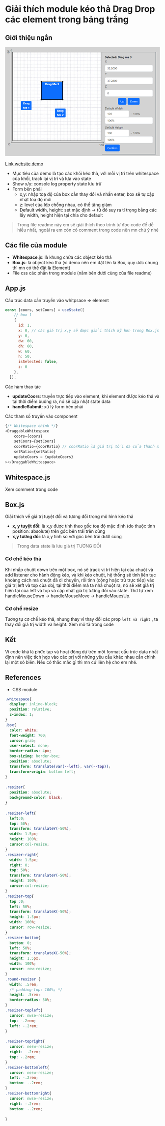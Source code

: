 
# Giải thích module kéo thả Drag Drop các element trong bảng trắng


## Giới thiệu ngắn
![](assets/img/README/2023-12-02-20-35-21.png)

[Link website demo](https://demo-drag-and-drop.vercel.app/)

* Mục tiêu của demo là tạo các khối kéo thả, với mỗi vị trí trên whitespace của khối, track lại vị trí và lưa vào state
* Show x/y: console log property state lưu trữ
* Form bên phải
  * x,y: nhập toạ độ của box cần thay đổi và nhấn enter, box sẽ tự cập nhật toạ độ mới 
  * z: level của lớp chồng nhau, có thể tăng giảm
  * Default width, height: set mặc định -> từ đó suy ra tỉ trọng bằng các lấy width, height hiện tại chia cho default

> Trong file readme này em sẽ giải thích theo trình tự đọc code để dễ hiểu nhất, ngoài ra em còn có comment trong code nên mn chú ý nhé
## Các file của module
* **Whitespace**.js: là khung chứa các object kéo thả
* **Box.js**: là object kéo thả (vì demo nên em đặt tên là Box, quy ước chung thì mn có thể đặt là Element)
* File css các phần trong module (nằm bên dưới cùng của file readme)

## App.js
Cấu trúc data cần truyền vào whitpsace => element
```js
const [coors, setCoors] = useState([
    // box 1
    {
      id: 1,
      x: 0, // các giá trị x,y sẽ được giải thích kỹ hơn trong Box.js
      y: 0,
      dw: 60,
      dh: 60,
      w: 60,
      h: 50,
      isSelected: false,
      z: 0
    },
  ]);
```
Các hàm thao tác
* **updateCoors**: truyền trực tiếp vào element, khi element đƯợc kéo thả và tại thời điểm buông ra, nó sẽ cập nhật state data
* **handleSubmit**: xử lý form bên phải 

Các tham số truyền vào component
```js
{/* Whitespace chính */}
<DraggableWhitespace
    coors={coors}
    setCoors={setCoors}
    coorRatio={coorRatio} // coorRatio là giá trị tối đa của thanh x và y, ví dụ thanh y là cột điểm có giá trị tối đa là 10
    setRatio={setRatio}
    updateCoors = {updateCoors} 
></DraggableWhitespace>
```

## Whitespace.js

Xem comment trong code


## Box.js
Giải thích về giá trị tuyệt đối và tương đổi trong mô hình kéo thả
* **x, y tuyệt đối**: là x,y được tính theo gốc toạ độ mặc định (do thuộc tính position: absolute) trên góc bên trái trên cùng
* **x,y tương đối**: là x,y tính so với góc bên trái dướI cùng

> Trong data state là lưu giá trị TƯƠNG ĐỐI

### Cơ chế kéo thả
Khi nhấp chuột down trên một box, nó sẽ track vị trí hiện tại của chuột và add listener cho hành động kéo, và khi kéo chuột, hệ thống sẽ tính liên tục khoảng cách mà chuột đã di chuyển, rồi tính (cộng hoặc trừ trực tiếp) vào giá trị left và top của obj, tại thời điểm mà ta nhả chuột ra, nó sẽ xét giá trị hiện tại của left và top và cập nhật giá trị tương đối vào state. Thứ tự xem handleMouseDown -> handleMouseMove -> handleMouesUp.

### Cơ chế resize

Tương tự cơ chế kéo thả, nhưng thay vì thay đổi các prop `left và right` , ta thay đổi giá trị width và height. Xem mô tả trong code


## Kết
Vì code khá là phức tạp và hoạt động dự trên một format cấu trúc data nhất định nên việc tích hợp vào các prj với những yêu cầu khác nhau cần chỉnh lại một só biến. Nếu có thắc mắc gì thì mn cứ liên hệ cho em nhé.

## References
* CSS module
```css
.whitespace{
  display: inline-block;
  position: relative;
  z-index: 1;
}
.box{
  color: white;
  font-weight: 700;
  cursor:grab;
  user-select: none;
  border-radius: 4px;
  box-sizing: border-box;
  position: absolute;
  transform: translate(var(--left), var(--top));
  transform-origin: bottom left;
}

.resizer{
  position: absolute;
  background-color: black;
}

.resizer-left{
  left:0;
  top: 50%;
  transform: translateY(-50%);
  width: 1.5px;
  height: 100%;
  cursor:col-resize;
}
.resizer-right{
  width: 1.5px;
  right: 0;
  top: 50%;
  transform: translateY(-50%);
  height: 100%;
  cursor:col-resize;
}
.resizer-top{
  top :0;
  left: 50%;
  transform: translateX(-50%);
  height: 1.5px;
  width: 100%;
  cursor: row-resize;
}
.resizer-bottom{
  bottom: 0;
  left: 50%;
  transform: translateX(-50%);
  height: 1.5px;
  width: 100%;
  cursor: row-resize;
}
.round-resizer {
  width: .5rem;
  /* padding-top: 100%; */
  height: .5rem;
  border-radius: 50%;
}
.resizer-topleft{
  cursor: nwse-resize;
  top: -.2rem;
  left: -.2rem;
} 

.resizer-topright{
  cursor: nesw-resize;
  right: -.2rem;
  top: -.2rem;
} 
.resizer-bottomleft{
  cursor: nesw-resize;
  left: -.2rem;
  bottom: -.2rem;
}
.resizer-bottomright{
  cursor: nwse-resize;
  right: -.2rem;
  bottom: -.2rem;

}
```
